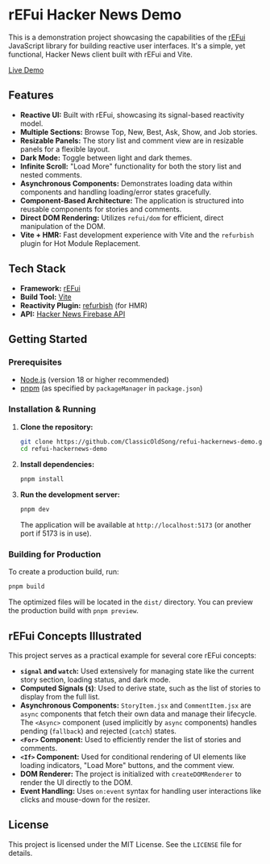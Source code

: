 # rEFui Hacker News Demo

This is a demonstration project showcasing the capabilities of the [rEFui](https://github.com/SudoMaker/refui) JavaScript library for building reactive user interfaces. It's a simple, yet functional, Hacker News client built with rEFui and Vite.

[Live Demo](https://hnreader.netlify.app/#topstories)

## Features

*   **Reactive UI:** Built with rEFui, showcasing its signal-based reactivity model.
*   **Multiple Sections:** Browse Top, New, Best, Ask, Show, and Job stories.
*   **Resizable Panels:** The story list and comment view are in resizable panels for a flexible layout.
*   **Dark Mode:** Toggle between light and dark themes.
*   **Infinite Scroll:** "Load More" functionality for both the story list and nested comments.
*   **Asynchronous Components:** Demonstrates loading data within components and handling loading/error states gracefully.
*   **Component-Based Architecture:** The application is structured into reusable components for stories and comments.
*   **Direct DOM Rendering:** Utilizes `refui/dom` for efficient, direct manipulation of the DOM.
*   **Vite + HMR:** Fast development experience with Vite and the `refurbish` plugin for Hot Module Replacement.

## Tech Stack

*   **Framework:** [rEFui](https://github.com/SudoMaker/refui)
*   **Build Tool:** [Vite](https://vitejs.dev/)
*   **Reactivity Plugin:** [refurbish](https://github.com/SudoMaker/refurbish) (for HMR)
*   **API:** [Hacker News Firebase API](https://github.com/HackerNews/API)

## Getting Started

### Prerequisites

*   [Node.js](https://nodejs.org/) (version 18 or higher recommended)
*   [pnpm](https://pnpm.io/) (as specified by `packageManager` in `package.json`)

### Installation & Running

1.  **Clone the repository:**
	```bash
	git clone https://github.com/ClassicOldSong/refui-hackernews-demo.git
	cd refui-hackernews-demo
	```

2.  **Install dependencies:**
	```bash
	pnpm install
	```

3.  **Run the development server:**
	```bash
	pnpm dev
	```

	The application will be available at `http://localhost:5173` (or another port if 5173 is in use).

### Building for Production

To create a production build, run:

```bash
pnpm build
```

The optimized files will be located in the `dist/` directory. You can preview the production build with `pnpm preview`.

## rEFui Concepts Illustrated

This project serves as a practical example for several core rEFui concepts:

*   **`signal` and `watch`:** Used extensively for managing state like the current story section, loading status, and dark mode.
*   **Computed Signals (`$`)**: Used to derive state, such as the list of stories to display from the full list.
*   **Asynchronous Components:** `StoryItem.jsx` and `CommentItem.jsx` are `async` components that fetch their own data and manage their lifecycle. The `<Async>` component (used implicitly by `async` components) handles pending (`fallback`) and rejected (`catch`) states.
*   **`<For>` Component:** Used to efficiently render the list of stories and comments.
*   **`<If>` Component:** Used for conditional rendering of UI elements like loading indicators, "Load More" buttons, and the comment view.
*   **DOM Renderer:** The project is initialized with `createDOMRenderer` to render the UI directly to the DOM.
*   **Event Handling:** Uses `on:event` syntax for handling user interactions like clicks and mouse-down for the resizer.

## License

This project is licensed under the MIT License. See the `LICENSE` file for details.
